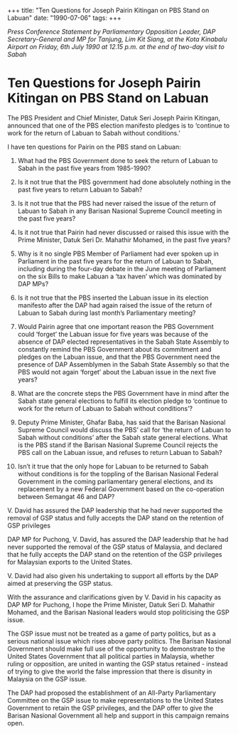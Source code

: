 +++ 
title: "Ten Questions for Joseph Pairin Kitingan on PBS Stand on Labuan"
date: "1990-07-06"
tags:
+++

_Press Conference Statement by Parliamentary Opposition Leader, DAP Secretary-General and MP for Tanjung, Lim Kit Siang, at the Kota Kinabalu Airport on Friday, 6th July 1990 at 12.15 p.m. at the end of two-day visit to Sabah_

# Ten Questions for Joseph Pairin Kitingan on PBS Stand on Labuan 

The PBS President and Chief Minister, Datuk Seri Joseph Pairin Kitingan, announced that one  of the PBS election manifesto pledges is to ‘continue to work for the return of Labuan to Sabah without conditions.’</u>

I have ten questions for Pairin on the PBS stand on Labuan:

1. What had the PBS Government done to seek the return of Labuan to Sabah in the past five years from 1985-1990?

2. Is it not true that the PBS government had done absolutely nothing in the past five years to return Labuan to Sabah?

3. Is it not true that the PBS had never raised the issue of the return of Labuan to Sabah in any Barisan Nasional Supreme Council meeting in the past five years?

4. Is it not true that Pairin had never discussed or raised this issue with the Prime Minister, Datuk Seri Dr. Mahathir Mohamed, in the past five years?

5. Why is it no single PBS Member of Parliament had ever spoken up in Parliament in the past five years for the return of Labuan to Sabah, including during the four-day debate in the June meeting of Parliament on the six Bills to make Labuan a ‘tax haven’ which was dominated by DAP MPs?

6. Is it not true that the PBS inserted the Labuan issue in its election manifesto after the DAP had again raised the issue of the return of Labuan to Sabah during last month’s Parliamentary meeting?

7. Would Pairin agree that one important reason the PBS Government could ‘forget’ the Labuan issue for five years was because of the absence of DAP elected representatives in the Sabah State Assembly to constantly remind the PBS Government about its commitment and pledges on the Labuan issue, and that the PBS Government need the presence of DAP Assemblymen in the Sabah State Assembly so that the PBS would not again ‘forget’ about the Labuan issue in the next five years?

8. What are the concrete steps the PBS Government have in mind after the Sabah state general elections to fulfill its election pledge to ‘continue to work for the return of Labuan to Sabah without conditions’?

9. Deputy Prime Minister, Ghafar Baba, has said that the Barisan Nasional Supreme Council would discuss the PBS’ call for ‘the return of Labuan to Sabah without conditions’ after the Sabah state general elections. What is the PBS stand if the Barisan Nasional Supreme Council rejects the PBS call on the Labuan issue, and refuses to return Labuan to Sabah?

10. Isn’t it true that the only hope for Labuan to be returned to Sabah without conditions is for the toppling of the Barisan Nasional Federal Government in the coming parliamentary general elections, and its replacement by a new Federal Government based on the co-operation between Semangat 46 and DAP?

V. David has assured the DAP leadership that he had never supported the removal of GSP status and fully accepts the DAP stand on the retention of GSP privileges

DAP MP for Puchong, V. David, has assured the DAP leadership that he had never supported the removal of the GSP status of Malaysia, and declared that he fully accepts the DAP stand on the retention of the GSP privileges for Malaysian exports to the United States.

V. David had also given his undertaking to support all efforts by the DAP aimed at preserving the GSP status.

With the assurance and clarifications given by V. David in his capacity as DAP MP for Puchong, I hope the Prime Minister, Datuk Seri D. Mahathir Mohamed, and the Barisan Nasional leaders would stop politicising the GSP issue.

The GSP issue must not be treated as a game of party politics, but as a serious national issue which rises above party politics. The Barisan Nasional Government should make full use of the opportunity to demonstrate to the United States Government that all political parties in Malaysia, whether ruling or opposition, are united in wanting the GSP status retained -  instead of trying to give the world the false impression that there is disunity in Malaysia on the GSP issue. 

The DAP had proposed the establishment of an All-Party Parliamentary Committee on the GSP issue to make representations to the United States Government to retain the GSP privileges, and the DAP offer to give the Barisan Nasional Government all help and support in this campaign remains open.
 
